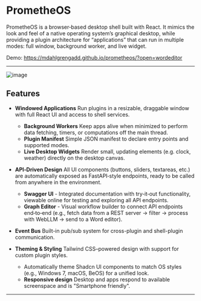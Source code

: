 # PrometheOS

PrometheOS is a browser‑based desktop shell built with React. It mimics the look and feel of a native operating system’s graphical desktop, while providing a plugin architecture for “applications” that can run in multiple modes: full window, background worker, and live widget.

Demo: https://mdahlgrengadd.github.io/prometheos/?open=wordeditor

---
![image](https://github.com/user-attachments/assets/d574ffd6-c9f0-426c-a20f-0fde4f3d04f6)

## Features

* **Windowed Applications**
  Run plugins in a resizable, draggable window with full React UI and access to shell services.

  * **Background Workers**
    Keep apps alive when minimized to perform data fetching, timers, or computations off the main thread.
  * **Plugin Manifest**
    Simple JSON manifest to declare entry points and supported modes.
  * **Live Desktop Widgets**
    Render small, updating elements (e.g. clock, weather) directly on the desktop canvas.
* **API‑Driven Design**
  All UI components (buttons, sliders, textareas, etc.) are automatically exposed as FastAPI‑style endpoints, ready to be called from anywhere in the environment.

  * **Swagger UI** - Integrated documentation with try‑it‑out functionality, viewable online for testing and exploring all API endpoints.
  * **Graph Editor** - Visual workflow builder to connect API endpoints end‑to‑end (e.g., fetch data from a REST server → filter → process with WebLLM → send to a Word editor).

- **Event Bus**
  Built-in pub/sub system for cross-plugin and shell-plugin communication.

- **Theming & Styling**
  Tailwind CSS–powered design with support for custom plugin styles.

  * Automatically theme Shadcn UI components to match OS styles (e.g., Windows 7, macOS, BeOS) for a unified look.
  * **Responsive design** Desktop and apps respond to available screenspace and is "Smartphone friendly". 

---

##
